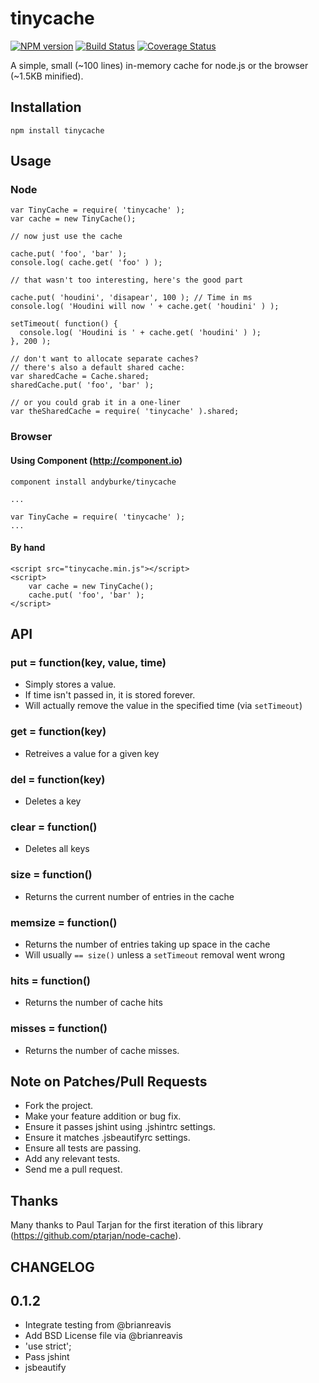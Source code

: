 # tinycache
[![NPM version](https://badge.fury.io/js/tinycache.png)](http://badge.fury.io/js/tinycache)
[![Build Status](https://travis-ci.org/andyburke/tinycache.png?branch=master)](https://travis-ci.org/andyburke/tinycache)
[![Coverage Status](https://coveralls.io/repos/andyburke/tinycache/badge.png)](https://coveralls.io/r/andyburke/tinycache)

A simple, small (~100 lines) in-memory cache for node.js or the browser (~1.5KB minified).

## Installation

    npm install tinycache

## Usage

### Node

    var TinyCache = require( 'tinycache' );
    var cache = new TinyCache();

    // now just use the cache

    cache.put( 'foo', 'bar' );
    console.log( cache.get( 'foo' ) );

    // that wasn't too interesting, here's the good part

    cache.put( 'houdini', 'disapear', 100 ); // Time in ms
    console.log( 'Houdini will now ' + cache.get( 'houdini' ) );

    setTimeout( function() {
      console.log( 'Houdini is ' + cache.get( 'houdini' ) );
    }, 200 );
    
    // don't want to allocate separate caches?
    // there's also a default shared cache:
    var sharedCache = Cache.shared;
    sharedCache.put( 'foo', 'bar' );

    // or you could grab it in a one-liner
    var theSharedCache = require( 'tinycache' ).shared;

### Browser

#### Using Component (http://component.io)

    component install andyburke/tinycache
    
    ...
    
    var TinyCache = require( 'tinycache' );
    ...
    
#### By hand

    <script src="tinycache.min.js"></script>
    <script>
        var cache = new TinyCache();
        cache.put( 'foo', 'bar' );
    </script>

## API

### put = function(key, value, time)

* Simply stores a value. 
* If time isn't passed in, it is stored forever.
* Will actually remove the value in the specified time (via `setTimeout`)

### get = function(key)

* Retreives a value for a given key

### del = function(key)

* Deletes a key

### clear = function()

* Deletes all keys

### size = function()

* Returns the current number of entries in the cache

### memsize = function()

* Returns the number of entries taking up space in the cache
* Will usually `== size()` unless a `setTimeout` removal went wrong

### hits = function()

* Returns the number of cache hits

### misses = function()

* Returns the number of cache misses.

## Note on Patches/Pull Requests
 
* Fork the project.
* Make your feature addition or bug fix.
* Ensure it passes jshint using .jshintrc settings.
* Ensure it matches .jsbeautifyrc settings.
* Ensure all tests are passing.
* Add any relevant tests.
* Send me a pull request.

## Thanks

Many thanks to Paul Tarjan for the first iteration of this library (https://github.com/ptarjan/node-cache).

## CHANGELOG

0.1.2
-----
* Integrate testing from @brianreavis
* Add BSD License file via @brianreavis
* 'use strict';
* Pass jshint
* jsbeautify

